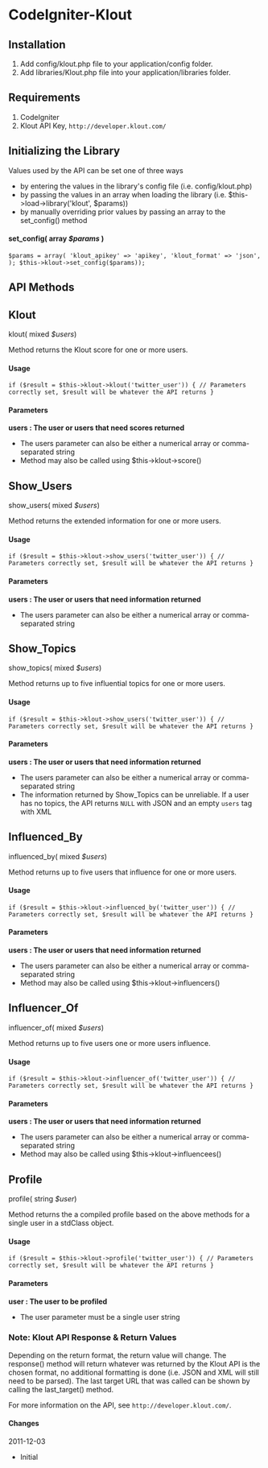 CodeIgniter-Klout
====================

Installation
------------

1. Add config/klout.php file to your application/config folder.
2. Add libraries/Klout.php file into your application/libraries folder.

Requirements
------------

1. CodeIgniter
2. Klout API Key, `http://developer.klout.com/`

Initializing the Library
------------------------

Values used by the API can be set one of three ways

* by entering the values in the library's config file (i.e. config/klout.php)
* by passing the values in an array when loading the library (i.e. $this->load->library('klout', $params))
* by manually overriding prior values by passing an array to the set_config() method

#### set_config( array *$params* )

`$params = array(
				'klout_apikey' => 'apikey',
				'klout_format' => 'json',
				);
$this->klout->set_config($params));`

API Methods
-----------

## Klout

klout( mixed *$users*)

Method returns the Klout score for one or more users.

#### Usage

`if ($result = $this->klout->klout('twitter_user'))
{
	// Parameters correctly set, $result will be whatever the API returns
}`

#### Parameters

**users : The user or users that need scores returned**

* The users parameter can also be either a numerical array or comma-separated string
* Method may also be called using $this->klout->score()

## Show_Users

show_users( mixed *$users*)

Method returns the extended information for one or more users.

#### Usage

`if ($result = $this->klout->show_users('twitter_user'))
{
	// Parameters correctly set, $result will be whatever the API returns
}`

#### Parameters

**users : The user or users that need information returned**

* The users parameter can also be either a numerical array or comma-separated string

## Show_Topics

show_topics( mixed *$users*)

Method returns up to five influential topics for one or more users.

#### Usage

`if ($result = $this->klout->show_users('twitter_user'))
{
	// Parameters correctly set, $result will be whatever the API returns
}`

#### Parameters

**users : The user or users that need information returned**

* The users parameter can also be either a numerical array or comma-separated string
* The information returned by Show_Topics can be unreliable. If a user has no topics, the API returns `NULL` with JSON and an empty `users` tag with XML

## Influenced_By

influenced_by( mixed *$users*)

Method returns up to five users that influence for one or more users.

#### Usage

`if ($result = $this->klout->influenced_by('twitter_user'))
{
	// Parameters correctly set, $result will be whatever the API returns
}`

#### Parameters

**users : The user or users that need information returned**

* The users parameter can also be either a numerical array or comma-separated string
* Method may also be called using $this->klout->influencers()

## Influencer_Of

influencer_of( mixed *$users*)

Method returns up to five users one or more users influence.

#### Usage

`if ($result = $this->klout->influencer_of('twitter_user'))
{
	// Parameters correctly set, $result will be whatever the API returns
}`

#### Parameters

**users : The user or users that need information returned**

* The users parameter can also be either a numerical array or comma-separated string
* Method may also be called using $this->klout->influencees()

## Profile

profile( string *$user*)

Method returns the a compiled profile based on the above methods for a single user in a stdClass object.

#### Usage

`if ($result = $this->klout->profile('twitter_user'))
{
	// Parameters correctly set, $result will be whatever the API returns
}`

#### Parameters

**user : The user to be profiled**

* The user parameter must be a single user string


### Note: Klout API Response & Return Values
Depending on the return format, the return value will change. The response() method will return whatever was returned by the Klout API is the chosen format, no additional formatting is done (i.e. JSON and XML will still need to be parsed). The last target URL that was called can be shown by calling the last_target() method.

For more information on the API, see `http://developer.klout.com/`.

#### Changes

2011-12-03

* Initial
